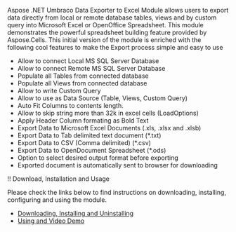 Aspose .NET Umbraco Data Exporter to Excel Module allows users to export data directly from local or remote database tables, views and by custom query into Microsoft Excel or OpenOffice Spreadsheet. This module demonstrates the powerful spreadsheet building feature provided by Aspose.Cells. This initial version of the module is enriched with the following cool features to make the Export process simple and easy to use

* Allow to connect Local MS SQL Server Database
* Allow to connect Remote MS SQL Server Database
* Populate all Tables from connected database
* Populate all Views from connected database
* Allow to write Custom Query
* Allow to use as Data Source (Table, Views, Custom Query)
* Auto Fit Columns to contents length.
* Allow to skip string more than 32k in excel cells (LoadOptions)
* Apply Header Column formating as Bold Text
* Export Data to Microsoft Excel Documents (.xls, .xlsx and .xlsb)
* Export Data to Tab delimited text document (*.txt)
* Export Data to CSV (Comma delimited) (*.csv)
* Export Data to OpenDocument Spreadsheet (*.ods)
* Option to select desired output format before exporting
* Exported document is automatically sent to browser for downloading

!! Download, Installation and Usage

Please check the links below to find instructions on downloading, installing, configuring and using the module.

* [Downloading, Installing and Uninstalling](http://www.aspose.com/docs/display/cellsnet/3.2.1+Downloading+and+Installing)
* [Using and Video Demo](http://www.aspose.com/docs/display/cellsnet/3.2.2+Using+and+Video+Demo)